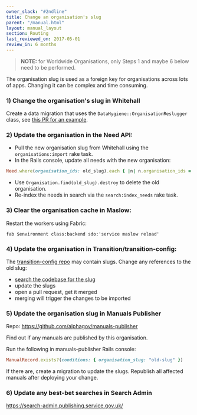 ```yaml
---
owner_slack: "#2ndline"
title: Change an organisation's slug
parent: "/manual.html"
layout: manual_layout
section: Routing
last_reviewed_on: 2017-05-01
review_in: 6 months
---
```


> **NOTE:** for Worldwide Organisations, only Steps 1 and maybe 6 below need to
> be performed.

The organisation slug is used as a foreign key for organisations across
lots of apps. Changing it can be complex and time consuming.

### 1)  Change the organisation's slug in Whitehall

Create a data migration that uses the `DataHygiene::OrganisationReslugger` class, see [this PR for an example](https://github.com/alphagov/whitehall/pull/2245).

### 2) Update the organisation in the Need API:

-   Pull the new organisation slug from Whitehall using the `organisations:import` rake task.
-   In the Rails console, update all needs with the new organisation:

  ```rb
  Need.where(organisation_ids: old_slug).each { |n| n.organisation_ids = (n.organisation_ids - [old_slug] + [new_slug]); n.save! }
  ```
-   Use `Organisation.find(old_slug).destroy` to delete the old
    organisation.
-   Re-index the needs in search via the `search:index_needs`
    rake task.

### 3)  Clear the organisation cache in Maslow:

Restart the workers using Fabric:

```
fab $environment class:backend sdo:'service maslow reload'
```

### 4)  Update the organisation in Transition/transition-config:

The [transition-config repo](https://github.com/alphagov/transition-config) may contain slugs. Change any references to the old slug:

- [search the codebase for the slug](https://github.com/alphagov/transition-config/search?utf8=%E2%9C%93&q=old-slug)
- update the slugs
- open a pull request, get it merged
- merging will trigger the changes to be imported

### 5) Update the organisation slug in Manuals Publisher

Repo: <https://github.com/alphagov/manuals-publisher>

Find out if any manuals are published by this organisation.

Run the following in manuals-publisher Rails console:

```ruby
ManualRecord.exists?(conditions: { organisation_slug: "old-slug" })
```

If there are, create a migration to update the slugs. Republish all affected
manuals after deploying your change.

### 6) Update any best-bet searches in Search Admin

<https://search-admin.publishing.service.gov.uk/>
